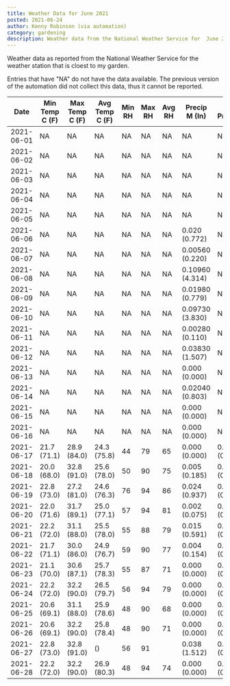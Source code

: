 ```yaml
---
title: Weather Data for June 2021
posted: 2021-06-24
author: Kenny Robinson (via automation)
category: gardening
description: Weather data from the National Weather Service for  June 2021
---
```


Weather data as reported from the National Weather Service for the weather station 
that is cloest to my garden.

Entries that have "NA" do not have the data available. The previous version of the automation did not 
collect this data, thus it cannot be reported.

|Date|Min Temp C (F)|Max Temp C (F)|Avg Temp C (F)|Min RH|Max RH|Avg RH|Precip M (In)|Avg Precip/Hr|
|---|---|---|---|---|---|---|---|---|
|2021-06-01|NA|NA|NA|NA|NA|NA|NA|NA|
|2021-06-02|NA|NA|NA|NA|NA|NA|NA|NA|
|2021-06-03|NA|NA|NA|NA|NA|NA|NA|NA|
|2021-06-04|NA|NA|NA|NA|NA|NA|NA|NA|
|2021-06-05|NA|NA|NA|NA|NA|NA|NA|NA|
|2021-06-06|NA|NA|NA|NA|NA|NA|0.020 (0.772)|NA|
|2021-06-07|NA|NA|NA|NA|NA|NA|0.00560 (0.220)|NA|
|2021-06-08|NA|NA|NA|NA|NA|NA|0.10960 (4.314)|NA|
|2021-06-09|NA|NA|NA|NA|NA|NA|0.01980 (0.779)|NA|
|2021-06-10|NA|NA|NA|NA|NA|NA|0.09730 (3.830)|NA|
|2021-06-11|NA|NA|NA|NA|NA|NA|0.00280 (0.110)|NA|
|2021-06-12|NA|NA|NA|NA|NA|NA|0.03830 (1.507)|NA|
|2021-06-13|NA|NA|NA|NA|NA|NA|0.000 (0.000)|NA|
|2021-06-14|NA|NA|NA|NA|NA|NA|0.02040 (0.803)|NA|
|2021-06-15|NA|NA|NA|NA|NA|NA|0.000 (0.000)|NA|
|2021-06-16|NA|NA|NA|NA|NA|NA|0.000 (0.000)|NA|
|2021-06-17|21.7 (71.1)|28.9 (84.0)|24.3 (75.8)|44|79|65|0.000 (0.000)|0.000 (0.000)|
|2021-06-18|20.0 (68.0)|32.8 (91.0)|25.6 (78.0)|50|90|75|0.005 (0.185)|0.007 (0.007)|
|2021-06-19|22.8 (73.0)|27.2 (81.0)|24.6 (76.3)|76|94|86|0.024 (0.937)|0.022 (0.022)|
|2021-06-20|22.0 (71.6)|31.7 (89.1)|25.0 (77.1)|57|94|81|0.002 (0.075)|0.002 (0.002)|
|2021-06-21|22.2 (72.0)|31.1 (88.0)|25.5 (78.0)|55|88|79|0.015 (0.591)|0.018 (0.018)|
|2021-06-22|21.7 (71.1)|30.0 (86.0)|24.9 (76.7)|59|90|77|0.004 (0.154)|0.005 (0.005)|
|2021-06-23|21.1 (70.0)|30.6 (87.1)|25.7 (78.3)|55|87|71|0.000 (0.000)|0.000 (0.000)|
|2021-06-24|22.2 (72.0)|32.2 (90.0)|26.5 (79.7)|56|94|79|0.000 (0.000)|0.000 (0.000)|
|2021-06-25|20.6 (69.1)|31.1 (88.0)|25.9 (78.6)|48|90|68|0.000 (0.000)|0.000 (0.000)|
|2021-06-26|20.6 (69.1)|32.2 (90.0)|25.8 (78.4)|48|90|71|0.000 (0.000)|0.000 (0.000)|
|2021-06-27|22.8 (73.0)|32.8 (91.0)| ()|56|91||0.038 (1.512)|0.044 (0.044)|
|2021-06-28|22.2 (72.0)|32.2 (90.0)|26.9 (80.3)|48|94|74|0.000 (0.000)|0.000 (0.000)|
